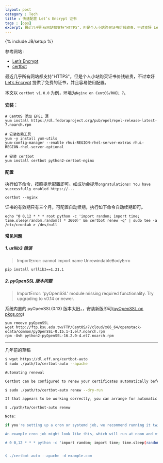 ```yaml
---
layout: post
category : Tech
title : 快速配置 Let’s Encrypt 证书
tags : [ops]
excerpt: 最近几乎所有网站都支持"HTTPS"，但是个人小站购买证书价钱较贵，不过幸好 Let’s Encrypt 提供了免费的证书，并且容易使用配置。
---
```

{% include JB/setup %}

参考网站 :

* [Let’s Encrypt](https://letsencrypt.org/)
* [certbot](https://certbot.eff.org)

最近几乎所有网站都支持"HTTPS"，但是个人小站购买证书价钱较贵，不过幸好 [Let’s Encrypt](https://letsencrypt.org/) 提供了免费的证书，并且容易使用配置。

本文以 `certbot v1.0.0` 为例，环境为`Nginx on CentOS/RHEL 7`。

#### 安装：

```
# CentOS 添加 EPEL 源
yum install https://dl.fedoraproject.org/pub/epel/epel-release-latest-7.noarch.rpm

# 安装依赖工具
yum -y install yum-utils
yum-config-manager --enable rhui-REGION-rhel-server-extras rhui-REGION-rhel-server-optional

# 安装 certbot
yum install certbot python2-certbot-nginx
```

#### 配置

执行如下命令，按照提示配置即可。如成功会提示`ongratulations! You have successfully enabled https://...`

```
certbot --nginx
```

证书的有效期只有三个月，可配置自动续期，执行如下命令自动续期即可。

```
echo "0 0,12 * * * root python -c 'import random; import time; time.sleep(random.random() * 3600)' && certbot renew -q" | sudo tee -a /etc/crontab > /dev/null
```

#### 常见问题

##### 1. urllib3 错误

> ImportError: cannot import name UnrewindableBodyErro

```
pip install urllib3==1.21.1
```

##### 2. pyOpenSSL 版本问题

> ImportError: 'pyOpenSSL' module missing required functionality. Try upgrading to v0.14 or newer.


系统内置的 pyOpenSSL(0.13) 版本太旧，，安装新版即可([pyOpenSSL on pkgs.org](https://pkgs.org/download/pyOpenSSL))

```
yum rmeove pyOpenSSL
wget http://ftp.ksu.edu.tw/FTP/CentOS/7/cloud/x86_64/openstack-ocata/common/pyOpenSSL-0.15.1-1.el7.noarch.rpm
rpm -Uvh python2-pyOpenSSL-16.2.0-4.el7.noarch.rpm
```


---

几年前的草稿

```sh
$ wget https://dl.eff.org/certbot-auto
$ sudo ./path/to/certbot-auto --apache

Automating renewal

Certbot can be configured to renew your certificates automatically before they expire. Since Let's Encrypt certificates last for 90 days, it's highly advisable to take advantage of this feature. You can test automatic renewal for your certificates by running this command:

$ sudo ./path/to/certbot-auto renew --dry-run

If that appears to be working correctly, you can arrange for automatic renewal by adding a cron job or systemd timer which runs the following:

$ ./path/to/certbot-auto renew

Note:

if you're setting up a cron or systemd job, we recommend running it twice per day (it won't do anything until your certificates are due for renewal or revoked, but running it regularly would give your site a chance of staying online in case a Let's Encrypt-initiated revocation happened for some reason). Please select a random minute within the hour for your renewal tasks.

An example cron job might look like this, which will run at noon and midnight every day:

# 0 0,12 * * * python -c 'import random; import time; time.sleep(random.random() * 3600)' && ./path/to/certbot-auto renew```


$ ./certbot-auto --apache -d example.com

```
